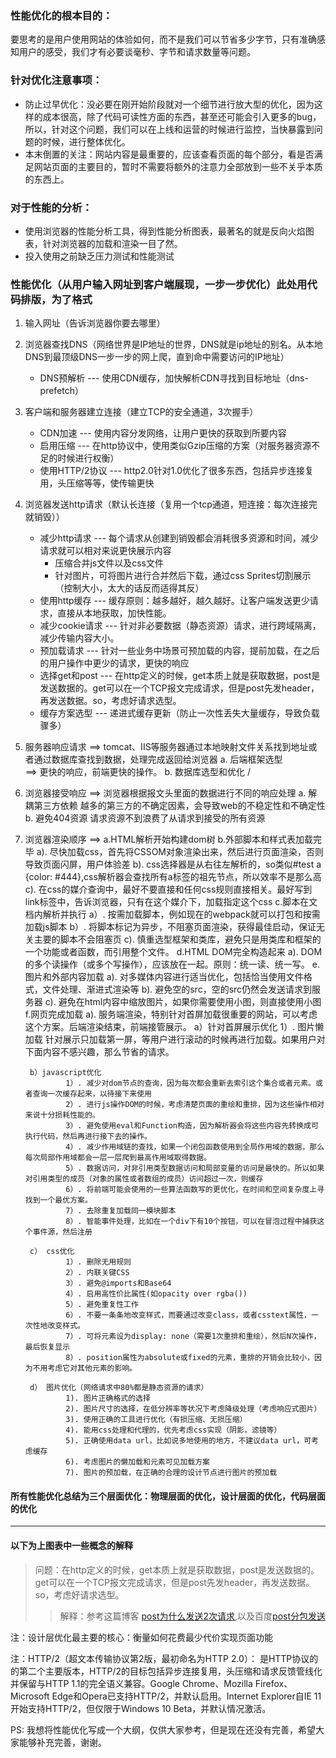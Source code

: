  ### 性能优化的根本目的：      
   要思考的是用户使用网站的体验如何，而不是我们可以节省多少字节，只有准确感知用户的感受，我们才有必要谈毫秒、字节和请求数量等问题。

 ### 针对优化注意事项：       
  * 防止过早优化：没必要在刚开始阶段就对一个细节进行放大型的优化，因为这样的成本很高，除了代码可读性方面的东西，甚至还可能会引入更多的bug，所以，针对这个问题，我们可以在上线和运营的时候进行监控，当快暴露到问题的时候，进行整体优化。
  * 本末倒置的关注：网站内容是最重要的，应该查看页面的每个部分，看是否满足网站页面的主要目的，暂时不需要将额外的注意力全部放到一些不关乎本质的东西上。

### 对于性能的分析：        
  * 使用浏览器的性能分析工具，得到性能分析图表，最著名的就是反向火焰图表，针对浏览器的加载和渲染一目了然。
  * 投入使用之前缺乏压力测试和性能测试

### 性能优化（从用户输入网址到客户端展现，一步一步优化）此处用代码排版，为了格式
1. 输入网址（告诉浏览器你要去哪里）     
2. 浏览器查找DNS（网络世界是IP地址的世界，DNS就是ip地址的别名。从本地DNS到最顶级DNS一步一步的网上爬，直到命中需要访问的IP地址）
    *  DNS预解析 --- 使用CDN缓存，加快解析CDN寻找到目标地址（dns-prefetch）

3. 客户端和服务器建立连接（建立TCP的安全通道，3次握手）
    * CDN加速 --- 使用内容分发网络，让用户更快的获取到所要内容
    * 启用压缩 --- 在http协议中，使用类似Gzip压缩的方案（对服务器资源不足的时候进行权衡）
    * 使用HTTP/2协议 --- http2.0针对1.0优化了很多东西，包括异步连接复用，头压缩等等，使传输更快

4. 浏览器发送http请求（默认长连接（复用一个tcp通道，短连接：每次连接完就销毁））
    * 减少http请求 --- 每个请求从创建到销毁都会消耗很多资源和时间，减少请求就可以相对来说更快展示内容
        * 压缩合并js文件以及css文件
        * 针对图片，可将图片进行合并然后下载，通过css Sprites切割展示（控制大小，太大的话反而适得其反）
    * 使用http缓存 --- 缓存原则：越多越好，越久越好。让客户端发送更少请求，直接从本地获取，加快性能。
    * 减少cookie请求 --- 针对非必要数据（静态资源）请求，进行跨域隔离，减少传输内容大小。
    * 预加载请求 --- 针对一些业务中场景可预加载的内容，提前加载，在之后的用户操作中更少的请求，更快的响应
    * 选择get和post --- 在http定义的时候，get本质上就是获取数据，post是发送数据的。get可以在一个TCP报文完成请求，但是post先发header，再发送数据。so，考虑好请求选型。
    * 缓存方案选型 --- 递进式缓存更新（防止一次性丢失大量缓存，导致负载骤多）

5. 服务器响应请求 				==> tomcat、IIS等服务器通过本地映射文件关系找到地址或者通过数据库查找到数据，处理完成返回给浏览器
        a. 后端框架选型           \
                                   ==>  更快的响应，前端更快的操作。
        b. 数据库选型和优化       /

6. 浏览器接受响应 				==> 浏览器根据报文头里面的数据进行不同的响应处理
        a. 解耦第三方依赖          越多的第三方的不确定因素，会导致web的不稳定性和不确定性
        b. 避免404资源             请求资源不到浪费了从请求到接受的所有资源

7. 浏览器渲染顺序 				==> a.HTML解析开始构建dom树
                                    b.外部脚本和样式表加载完毕
                                        a). 尽快加载css，首先将CSSOM对象渲染出来，然后进行页面渲染，否则导致页面闪屏，用户体验差
                                        b). css选择器是从右往左解析的，so类似#test a {color: #444},css解析器会查找所有a标签的祖先节点，所以效率不是那么高
                                        c). 在css的媒介查询中，最好不要直接和任何css规则直接相关。最好写到link标签中，告诉浏览器，只有在这个媒介下，加载指定这个css
                                    c.脚本在文档内解析并执行
                                        a）. 按需加载脚本，例如现在的webpack就可以打包和按需加载js脚本
                                        b）. 将脚本标记为异步，不阻塞页面渲染，获得最佳启动，保证无关主要的脚本不会阻塞页
                                        c).  慎重选型框架和类库，避免只是用类库和框架的一个功能或者函数，而引用整个文件。
                                    d.HTML DOM完全构造起来
                                        a).  DOM 的多个读操作（或多个写操作），应该放在一起。原则：统一读、统一写。
                                    e.图片和外部内容加载
                                        a). 对多媒体内容进行适当优化，包括恰当使用文件格式，文件处理、渐进式渲染等
                                        b). 避免空的src，空的src仍然会发送请求到服务器
                                        c). 避免在html内容中缩放图片，如果你需要使用小图，则直接使用小图
                                    f.网页完成加载
                                        a). 服务端渲染，特别针对首屏加载很重要的网站，可以考虑这个方案。后端渲染结束，前端接管展示。
        a）针对首屏展示优化
                1）. 图片懒加载       针对展示只加载第一屏，等用户进行滚动的时候再进行加载。如果用户对下面内容不感兴趣，那么节省的请求。

        b）javascript优化
                1）. 减少对dom节点的查询，因为每次都会重新去索引这个集合或者元素。或者查询一次缓存起来，以待接下来使用
                2）. 进行js操作DOM的时候，考虑清楚页面的重绘和重排，因为这些操作相对来说十分损耗性能的。
                3）. 避免使用eval和Function构造，因为解析器会将这些内容先转换成可执行代码，然后再进行接下去的操作。
                4）. 减少作用域链的查找，如果一个闭包函数使用到全局作用域的数据，那么每次局部作用域都会一层一层爬到最高作用域取得数据。
                5）. 数据访问，对非引用类型数据访问和局部变量的访问是最快的。所以如果对引用类型的成员（对象的属性或者数组的成员）访问超过一次，则缓存
                6）. 将前端可能会使用的一些算法函数写的更优化，在时间和空间复杂度上寻找到一个最优方案。
                7）. 去除重复加载同一模块脚本
                8）. 智能事件处理，比如在一个div下有10个按钮，可以在冒泡过程中捕获这个事件源，然后注册

        c） css优化
                1）. 删除无用规则
                2）. 内联关键CSS
                3）. 避免@imports和Base64
                4）. 启用高性价比属性(如opacity over rgba())
                5）. 避免重复性工作
                6）. 不要一条条地改变样式，而要通过改变class，或者csstext属性，一次性地改变样式。
                7）. 可将元素设为display: none（需要1次重排和重绘），然后N次操作，最后恢复显示
                8）. position属性为absolute或fixed的元素，重排的开销会比较小，因为不用考虑它对其他元素的影响。

        d） 图片优化（网络请求中80%都是静态资源的请求）
                1). 图片正确格式的选择
                2). 图片尺寸的选择，在低分辨率等状况下考虑降级处理（考虑响应式图片）
                3). 使用正确的工具进行优化（有损压缩、无损压缩）
                4). 能用css处理和代理的，优先考虑css实现（阴影，滤镜等）
                5). 正确使用data url，比如说多地使用的地方，不建议data url，可考虑缓存
                6). 考虑图片的懒加载和元素可见加载方案
                7). 图片的预加载，在正确的合理的设计节点进行图片的预加载


#### 所有性能优化总结为三个层面优化：物理层面的优化，设计层面的优化，代码层面的优化

---

#### 以下为上图表中一些概念的解释

>问题：在http定义的时候，get本质上就是获取数据，post是发送数据的。get可以在一个TCP报文完成请求，但是post先发header，再发送数据。so，考虑好请求选型。        
>>解释：参考这篇博客 [post为什么发送2次请求](http://blog.csdn.net/happy_xiahuixiax/article/details/72859762),以及百度[post分包发送](https://www.baidu.com/s?ie=utf-8&f=8&rsv_bp=0&rsv_idx=1&tn=baidu&wd=post%E5%88%86%E5%8C%85%E5%8F%91%E9%80%81&rsv_pq=bbd2757f000001af&rsv_t=178cxOFFXZuyb3beN121PbHfQWjC4QFZefWmbJ6kxKy4BB8LjkvACqGWwLI&rqlang=cn&rsv_enter=1&rsv_sug3=18&rsv_sug1=10&rsv_sug7=100)

注：设计层优化最主要的核心：衡量如何花费最少代价实现页面功能  

注：HTTP/2（超文本传输协议第2版，最初命名为HTTP 2.0）：
    是HTTP协议的的第二个主要版本，HTTP/2的目标包括异步连接复用，头压缩和请求反馈管线化并保留与HTTP 1.1的完全语义兼容。Google Chrome、Mozilla Firefox、Microsoft Edge和Opera已支持HTTP/2，并默认启用。Internet Explorer自IE 11开始支持HTTP/2，但仅限于Windows 10 Beta，并默认情况激活。

PS: 我想将性能优化写成一个大纲，仅供大家参考，但是现在还没有完善，希望大家能够补充完善，谢谢。